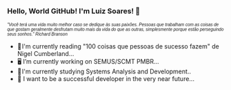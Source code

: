 ### Hello, World GitHub! I'm Luiz Soares! 👋
<p>
  <i>
    <span style="font-family: Arial, sans-serif; font-size: x-small;">
      "Você terá uma vida muito melhor caso se dedique às suas paixões. Pessoas que trabalham com as coisas de que gostam geralmente desfrutam muito mais da vida do que as outras, simplesmente porque estão perseguindo seus sonhos." Richard Branson
    </span>
  </i>
</p>

- 📖 I'm currently reading "100 coisas que pessoas de sucesso fazem" de Nigel Cumberland...
- 🖥️ I’m currently working on SEMUS/SCMT PMBR...
- 🍵 I'm currently studying Systems Analysis and Development..
- 💭 I want to be a successful developer in the very near future...

<!--
<div>
  <a href="https://github.com/LuizSoaresDev2023/PerfilGithub.git">
  <img height="180em" src="https://github-readme.stats.vercel.app/api?username=LuizSoaresDev2023&show_icons=true&theme=dark&include_all_commits=true&count_private=true"/>
</div>
-->
 

